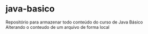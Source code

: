 # java-basico
Repositório para armazenar todo conteúdo do curso de Java Básico
Alterando o conteudo de um arquivo de forma local